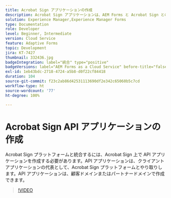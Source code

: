 ```yaml
---
title: Acrobat Sign アプリケーションの作成
description: Acrobat Sign アプリケーションは、AEM Forms と Acrobat Sign との統合を作成する最初のステップです。
solution: Experience Manager,Experience Manager Forms
type: Documentation
role: Developer
level: Beginner, Intermediate
version: Cloud Service
feature: Adaptive Forms
topic: Development
jira: KT-7427
thumbnail: 332436.jpg
badgeIntegration: label="統合" type="positive"
badgeVersions: label="AEM Forms as a Cloud Service" before-title="false"
exl-id: 1eb43bdc-2718-4724-a5b8-d0f22cf84418
duration: 104
source-git-commit: f23c2ab86d42531113690df2e342c65060b5c7cd
workflow-type: ht
source-wordcount: '77'
ht-degree: 100%

---
```


# Acrobat Sign API アプリケーションの作成

Acrobat Sign プラットフォームと統合するには、Acrobat Sign 上で API アプリケーションを作成する必要があります。API アプリケーションは、クライアントアプリケーションの代表として、Acrobat Sign プラットフォームとやり取りします。API アプリケーションは、顧客ドメインまたはパートナードメインで作成できます。

>[!VIDEO](https://video.tv.adobe.com/v/332436?quality=12&learn=on)
